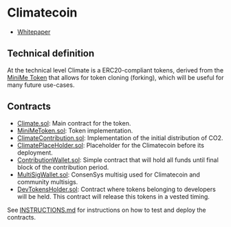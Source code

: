 # Climatecoin

- [Whitepaper](https://github.com/climatecoinio/climatecoin/blob/master/whitepaper.pdf)

## Technical definition

At the technical level Climate is a ERC20-compliant tokens, derived from the [MiniMe Token](https://github.com/Giveth/minime) that allows for token cloning (forking), which will be useful for many future use-cases.

## Contracts

- [Climate.sol](/contracts/Climate.sol): Main contract for the token.
- [MiniMeToken.sol](/contracts/MiniMeToken.sol): Token implementation.
- [ClimateContribution.sol](/contracts/ClimateContribution.sol): Implementation of the initial distribution of CO2.
- [ClimatePlaceHolder.sol](/contracts/ClimatePlaceHolder.sol): Placeholder for the Climatecoin before its deployment.
- [ContributionWallet.sol](/contracts/ContributionWallet.sol): Simple contract that will hold all funds until final block of the contribution period.
- [MultiSigWallet.sol](/contracts/MultiSigWallet.sol): ConsenSys multisig used for Climatecoin and community multisigs.
- [DevTokensHolder.sol](/contracts/DevTokensHolder.sol): Contract where tokens belonging to developers will be held. This contract will release this tokens in a vested timing.

See [INSTRUCTIONS.md](/INSTRUCTIONS.md) for instructions on how to test and deploy the contracts.